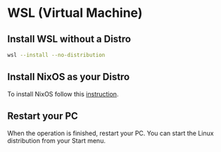 # WSL (Virtual Machine)

## Install WSL without a Distro
```sh
wsl --install --no-distribution
```

## Install NixOS as your Distro
To install NixOS follow this [instruction](https://nix-community.github.io/NixOS-WSL/install.html).

## Restart your PC
When the operation is finished, restart your PC. You can start the Linux distribution from your Start menu.